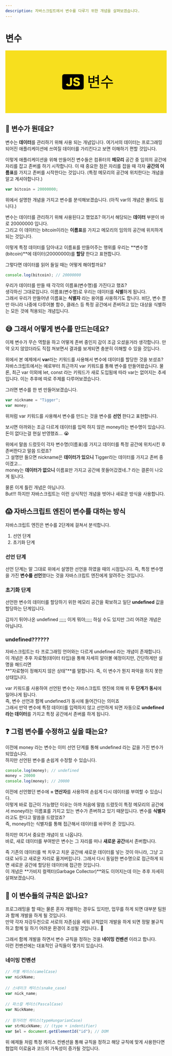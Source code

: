 ```yaml
---
description: 자바스크립트에서 변수를 다루기 위한 개념을 살펴보겠습니다.
---
```


# 변수

![](.gitbook/assets/variable.png)

## 🤔 변수가 뭔데요?

변수는 **데이터**를 관리하기 위해 사용 되는 개념입니다. 여기서의 데이터는 프로그래밍 되어진 애플리케이션에 쓰여질 데이터를 가리킨다고 보면 이해하기 편할 것입니다.  
  
이렇게 애플리케이션을 위해 만들어진 변수들은 컴퓨터의 **메모리** 공간 중 임의의 공간에 자리를 잡고 존버를 하기 시작합니다. 이 때 중요한 점은 자리를 잡을 때 각자 **공간의 이름표**를 가지고 존버를 시작한다는 것입니다. \(특정 메모리의 공간에 위치한다는 개념을 알고 계셔야합니다.\)

```javascript
var bitcoin = 20000000;
```

위에서 설명한 개념을 가지고 변수를 분석해보겠습니다. \(아직 var의 개념은 몰라도 됩니다.\)  
  
변수는 데이터를 관리하기 위해 사용된다고 했었죠? 여기서 해당되는 **데이터** 부분이 바로 20000000 입니다.  
그리고 이 데이터는 bitcoin이라는 **이름표**를 가지고 메모리의 임의의 공간에 위치하게 되는 것입니다.   
  
이렇게 특정 데이터를 담아내고 이름표를 만들어주는 행위를 우리는 **변수명\(bitcoin\)**에 데이터\(20000000\)를 **할당** 한다고 표현합니다.  
  
그렇다면 데이터를 읽어 들일 때는 어떻게 해야할까요?

```javascript
console.log(bitcoin); // 20000000
```

우리가 데이터를 만들 때 각각의 이름표\(변수명\)를 가진다고 했죠?   
생각하신 그대로입니다. 이름표\(변수명\)로 우리는 데이터를 **식별**하게 됩니다.   
그래서 우리가 만들어낸 이름표는 **식별자** 라는 용어를 사용하기도 합니다. 비단, 변수 뿐만 아니라 나중에 다루어볼 함수, 클래스 등 특정 공간에서 존버하고 있는 대상을 식별하는 모든 것에 적용되는 개념입니다.

## 😅 그래서 어떻게 변수를 만드는데요?

이제 변수가 무슨 역할을 하고 어떻게 존버 중인지 감이 조금 오셨을거라 생각합니다. 만약 오지 않았더라도 직접 쳐보면서 결과를 보게되면 충분히 이해할 수 있을 것입니다.

위에서 본 예제에서 **var**라는 키워드를 사용해서 변수에 데이터를 할당한 것을 보셨죠?   
자바스크립트에서는 예로부터 최근까지 var 키워드를 통해 변수를 만들어왔습니다. 물론, 최근 var 이외에 let, const 라는 키워드가 새로 도입됨에 따라 var는 없어지는 추세입니다. 이는 추후에 따로 주제를 다루어보겠습니다.  
  
그러면 변수를 한 번 만들어보겠습니다.

```javascript
var nickname = "Tigger";
var money;
```

위처럼 var 키워드를 사용해서 변수를 만드는 것을 변수를 **선언** 한다고 표현합니다.

보시면 아까와는 조금 다르게 데이터를 입력 하지 않은 money라는 변수명이 있습니다.  
돈이 없다는걸 현실 반영했죠... 😭  
  
위에서 말씀 드렸듯이 각자 변수명\(이름표\)를 가지고 데이터를 특정 공간에 위치시킨 후 존버한다고 말씀 드렸죠?  
그 설명만 들으면 nickname은 **데이터가 있으니** Tigger라는 데이터를 가지고 존버 중이겠고...  
money는 **데이터가 없으니** 이름표만 가지고 공간에 못들어갔겠네..? 라는 결론이 나오게 됩니다.  
  
물론 이게 틀린 개념은 아닙니다.  
But!!! 하지만 자바스크립트는 이런 상식적인 개념을 벗어나 새로운 방식을 사용합니다.

## 😱 자바스크립트 엔진이 변수를 대하는 방식

자바스크립트 엔진은 변수를 2단계에 걸쳐서 분석합니다.

1. 선언 단계
2. 초기화 단계

### 선언 단계

선언 단계는 말 그대로 위에서 설명한 선언을 하였을 때의 시점입니다. 즉, 특정 변수명을 가진 **변수를 선언**했다는 것을 자바스크립트 엔진에게 알려주는 것입니다.

### 초기화 단계

선언한 변수의 데이터를 할당하기 위한 메모리 공간을 확보하고 일단 **undefined** 값을 할당하는 단계입니다.

갑자기 튀어나온 undefined ;;;;; 이게 뭐야;;;;; 하실 수도 있지만 그리 어려운 개념은 아닙니다.

### undefined??????

자바스크립트는 타 프로그래밍 언어와는 다르게 undefined 라는 개념이 존재합니다.  
이 개념은 추후 자료형\(데이터 타입\)을 통해 자세히 알아볼 예정이지만, 간단하게만 설명을 해드리면  
**"자료형이 정해지지 않은 상태"**를 말합니다. 즉, 이 변수가 뭔지 파악을 하지 못한 상태입니다.   
  
var 키워드를 사용하여 선언된 변수는 자바스크립트 엔진에 의해 위 **두 단계가 동시**에 일어나게 됩니다.  
즉, 변수 선언과 함께 undefined가 동시에 들어간다는 의미죠  
그래서 만약 변수에 특정 데이터를 입력하지 않고 선언하게 되면 자동으로 **undefined라는 데이터**를 가지고 특정 공간에서 존버를 하게 됩니다.

## ❓ 그럼 변수를  수정하고 싶을 때는요?

이전에 money 라는 변수는 이미 선언 단계를 통해 undefined 라는 값을 가진 변수가 되었습니다.  
하지만 선언된 변수를 손쉽게 수정할 수 있습니다.

```javascript
console.log(money); // undefined
money = 20000
console.log(money); // 20000
```

이전에 선언했던 변수에 **= 연산자**를 사용하여 손쉽게 다시 데이터를 부여할 수 있습니다.  
이렇게 바로 접근이 가능했던 이유는 아까 처음에 말씀 드렸듯이 특정 메모리의 공간에서 money라는 이름표를 가지고 있는 변수가 존버하고 있기 때문입니다. 변수를 **식별자** 라고도 한다고 말씀을 드렸었죠?  
즉, money라는 식별자를 통해 접근해서 데이터를 바꾸어 준 것입니다.  
  
하지만 여기서 중요한 개념이 또 나옵니다.  
바로, 새로 데이터를 부여받은 변수는 그 자리를 떠나 **새로운 공간**에서 존버합니다.  
  
즉 기존의 데이터를 싹 치우고 치운 공간에 새로운 데이터를 넣는 것이 아니라, 그냥 고대로 놔두고 새로운 자리로 옮겨버립니다. 그래서 다시 동일한 변수명으로 접근하게 되면 새로운 공간에 할당된 데이터에 접근한 것입니다.  
이 개념은 **가비지 컬렉터\(Garbage Collector\)**와도 이어지는데 이는 추후 자세히 살펴보겠습니다.

## 🧐 이 변수들의 규칙은 없나요?

프로그래밍을 할 때는 물론 혼자 개발하는 경우도 있지만, 업무를 하게 되면 대부분 팀원과 함께 개발을 하게 될 것입니다.   
만약 각자 자강두천으로 서로의 자존심을 세워 규칙없이 개발을 하게 되면 정말 불규칙하고 함께 일 하기 어려운 환경이 조성될 것입니다.. 🤪  
  
그래서 함께 개발을 하면서 변수 규칙을 정하는 것을 **네이밍 컨벤션** 이라고 합니다.  
이런 컨벤션에는 대표적인 규칙들이 몇가지 있습니다.

### 네이밍 컨벤션

```javascript
// 카멜 케이스(camelCase)
var nickName;

// 스네이크 케이스(snake_case)
var nick_name;

// 파스칼 케이스(PascalCase)
var NickName;

// 헝가리언 케이스(typeHungarianCase)
var strNickName; // (type + indentifier)
var $el = document.getElementId("id"); // DOM
```

위 예제들 처럼 특정 케이스 컨벤션을 통해 규칙을 정하고 해당 규칙에 맞게 사용한다면 협업의 이로움과 코드의 가독성이 증가될 것입니다. 

